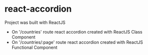# react-accordion
Project was built with ReactJS
- On '/countries' route react accordion created with ReactJS Class Component
- On '/countries/:page' route react accordion created with ReactJS Functional Component
